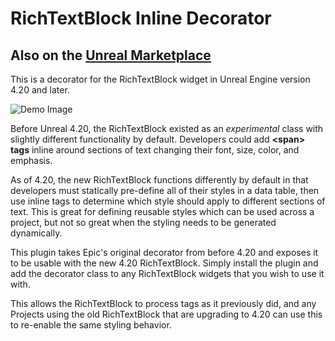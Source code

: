 # RichTextBlock Inline Decorator

## Also on the [Unreal Marketplace](https://www.unrealengine.com/marketplace/en-US/product/inline-styling-decorator-for-rich-text-block)

This is a decorator for the RichTextBlock widget in Unreal Engine version 4.20 and later.

![Demo Image](https://i.imgur.com/BJFxcN9.png)

Before Unreal 4.20, the RichTextBlock existed as an *experimental* class with slightly different functionality by default.
Developers could add **<span\> tags** inline around sections of text changing their font, size, color, and emphasis.

As of 4.20, the new RichTextBlock functions differently by default in that developers must statically pre-define all of their styles in a data table, then use inline tags to determine which style should apply to different sections of text.
This is great for defining reusable styles which can be used across a project, but not so great when the styling needs to be generated dynamically.

This plugin takes Epic's original decorator from before 4.20 and exposes it to be usable with the new 4.20 RichTextBlock. Simply install the plugin and add the decorator class to any RichTextBlock widgets that you wish to use it with.

This allows the RichTextBlock to process <span> tags as it previously did, and any Projects using the old RichTextBlock that are upgrading to 4.20 can use this to re-enable the same styling behavior.
